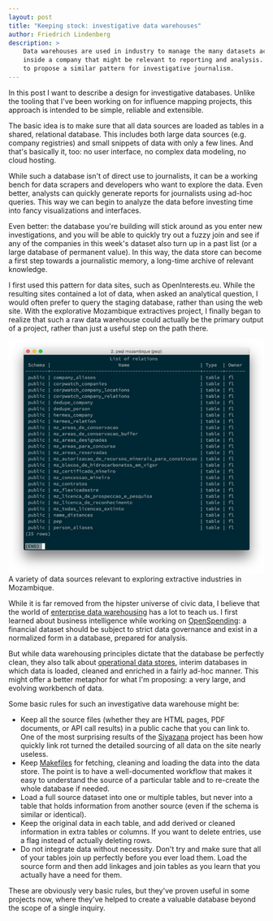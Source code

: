 ```yaml
---
layout: post
title: "Keeping stock: investigative data warehouses"
author: Friedrich Lindenberg
description: >
    Data warehouses are used in industry to manage the many datasets accrued
    inside a company that might be relevant to reporting and analysis. I want
    to propose a similar pattern for investigative journalism.
---
```


In this post I want to describe a design for investigative databases. Unlike
the tooling that I've been working on for influence mapping projects, this
approach is intended to be simple, reliable and extensible.

The basic idea is to make sure that all data sources are loaded as tables in a
shared, relational database. This includes both large data sources (e.g.
company registries) and small snippets of data with only a few lines. And
that's basically it, too: no user interface, no complex data modeling, no
cloud hosting.

While such a database isn't of direct use to journalists, it can be a working
bench for data scrapers and developers who want to explore the data. Even
better, analysts can quickly generate reports for journalists using ad-hoc
queries. This way we can begin to analyze the data before investing time into
fancy visualizations and interfaces.

Even better: the database you're building will stick around as you enter new
investigations, and you will be able to quickly try out a fuzzy join and see
if any of the companies in this week's dataset also turn up in a past list
(or a large database of permanent value). In this way, the data store can
become a first step towards a journalistic memory, a long-time archive of
relevant knowledge.

I first used this pattern for data sites, such as OpenInterests.eu. While the
resulting sites contained a lot of data, when asked an analytical question, I
would often prefer to query the staging database, rather than using the web
site. With the explorative Mozambique extractives project, I finally began to
realize that such a raw data warehouse could actually be the primary output of
a project, rather than just a useful step on the path there.

<div class="captioned">
    <img src="/assets/images/mozdwh.png" class="img-responsive" alt="Mozambique data warehouse">
    <div class="caption">
        A variety of data sources relevant to exploring extractive industries in Mozambique.
    </div>
</div>

While it is far removed from the hipster universe of civic data, I believe that
the world of [enterprise data warehousing](http://www.kimballgroup.com/) has a
lot to teach us. I first learned about business intelligence while working on
[OpenSpending](http://openspending.org): a financial dataset should be subject
to strict data governance and exist in a normalized form in a database,
prepared for analysis.

But while data warehousing principles dictate that the database be perfectly
clean, they also talk about [operational data stores](https://en.wikipedia.org/wiki/Operational_data_store), interim databases in
which data is loaded, cleaned and enriched in a fairly ad-hoc manner. This
might offer a better metaphor for what I'm proposing: a very large, and
evolving workbench of data.

Some basic rules for such an investigative data warehouse might be:

* Keep all the source files (whether they are HTML pages, PDF documents, or
  API call results) in a public cache that you can link to. One of the most
  surprising results of the [Siyazana](http://siyazana.co.za/) project has been how quickly link rot
  turned the detailed sourcing of all data on the site nearly useless.
* Keep [Makefiles](https://github.com/ANCIR/mozambique/blob/gh-pages/Makefile) for fetching, cleaning and loading the data into the
  data store. The point is to have a well-documented workflow that makes it
  easy to understand the source of a particular table and to re-create the
  whole database if needed.
* Load a full source dataset into one or multiple tables, but never into a
  table that holds information from another source (even if the schema is
  similar or identical).
* Keep the original data in each table, and add derived or cleaned information
  in extra tables or columns. If you want to delete entries, use a flag instead
  of actually deleting rows.
* Do not integrate data without necessity. Don't try and make sure that all of
  your tables join up perfectly before you ever load them. Load the source form
  and then add linkages and join tables as you learn that you actually have a
  need for them.

These are obviously very basic rules, but they've proven useful in some projects
now, where they've helped to create a valuable database beyond the scope of a
single inquiry.
